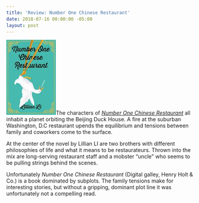 ```yaml
---
title: 'Review: Number One Chinese Restaurant'
date: 2018-07-16 00:00:00 -05:00
layout: post
---
```


![](/assets/images/51Ui8A58ZFL-132x200.jpg)The characters of _[Number One Chinese Restaurant](https://amzn.to/2uu4qoQ)_ all inhabit a planet orbiting the Beijing Duck House. A fire at the suburban Washington, D.C restaurant upends the equilibrium and tensions between family and coworkers come to the surface.

At the center of the novel by Lillian LI are two brothers with different philosophies of life and what it means to be restaurateurs. Thrown into the mix are long-serving restaurant staff and a mobster “uncle" who seems to be pulling strings behind the scenes.

Unfortunately _Number One Chinese Restaurant_ (Digital galley, Henry Holt & Co.) is a book dominated by subplots. The family tensions make for interesting stories, but without a gripping, dominant plot line it was unfortunately not a compelling read.
